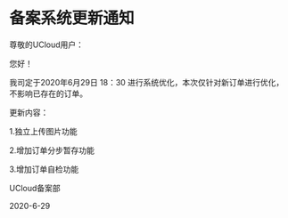 # 备案系统更新通知

尊敬的UCloud用户：

您好！

我司定于2020年6月29日 18：30 进行系统优化，本次仅针对新订单进行优化，不影响已存在的订单。

更新内容：

1.独立上传图片功能

2.增加订单分步暂存功能

3.增加订单自检功能



UCloud备案部

2020-6-29







​        